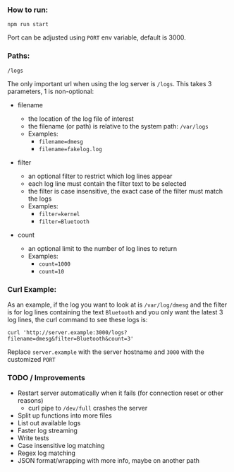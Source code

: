



### How to run:

`npm run start`

Port can be adjusted using `PORT` env variable, default is 3000.

### Paths:


`/logs`

The only important url when using the log server is `/logs`.  This takes 3 parameters, 1 is non-optional:

- filename
  - the location of the log file of interest
  - the filename (or path) is relative to the system path: `/var/logs`
  - Examples:
    - `filename=dmesg`
    - `filename=fakelog.log`

- filter
  - an optional filter to restrict which log lines appear
  - each log line must contain the filter text to be selected
  - the filter is case insensitive, the exact case of the filter must match the logs
  - Examples:
    - `filter=kernel`
    - `filter=Bluetooth`

- count
  - an optional limit to the number of log lines to return
  - Examples:
    - `count=1000`
    - `count=10`


### Curl Example:

As an example, if the log you want to look at is `/var/log/dmesg` and the filter is for log lines containing the text `Bluetooth` and you only want the latest 3 log lines, the curl command to see these logs is:

`curl 'http://server.example:3000/logs?filename=dmesg&filter=Bluetooth&count=3'`

Replace `server.example` with the server hostname and `3000` with the customized `PORT`


### TODO / Improvements

- Restart server automatically when it fails (for connection reset or other reasons)
  - curl pipe to `/dev/full` crashes the server
- Split up functions into more files
- List out available logs
- Faster log streaming
- Write tests
- Case insensitive log matching
- Regex log matching
- JSON format/wrapping with more info, maybe on another path